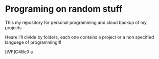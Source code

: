 # Programing on random stuff 

This my repository for personal programming and cloud backup of my projects 

Heare i'll divide by folders, each one contains a project or a non specified languege of programming!!!


[WF]G4lile0
a
